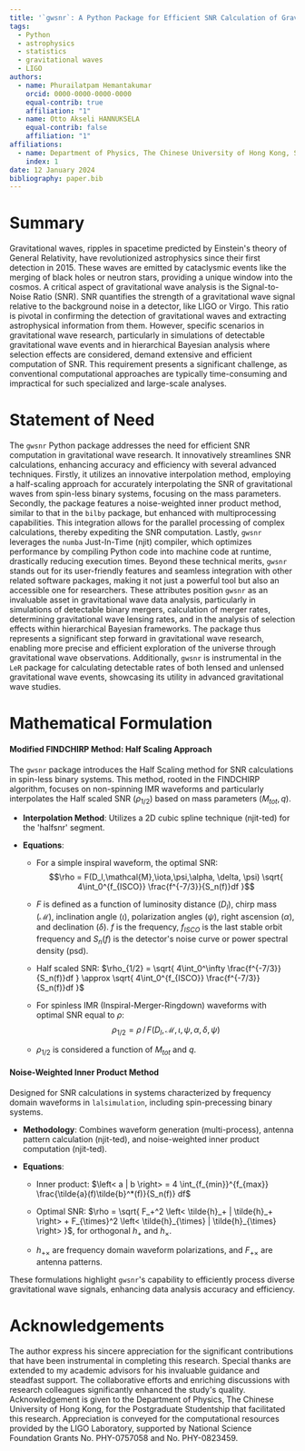 ```yaml
---
title: '`gwsnr`: A Python Package for Efficient SNR Calculation of Gravitational Waves'
tags:
  - Python
  - astrophysics
  - statistics
  - gravitational waves
  - LIGO
authors:
  - name: Phurailatpam Hemantakumar
    orcid: 0000-0000-0000-0000
    equal-contrib: true
    affiliation: "1"
  - name: Otto Akseli HANNUKSELA 
    equal-contrib: false 
    affiliation: "1"
affiliations:
  - name: Department of Physics, The Chinese University of Hong Kong, Shatin, New Territories, Hong Kong
    index: 1
date: 12 January 2024
bibliography: paper.bib
---
```


# Summary 

Gravitational waves, ripples in spacetime predicted by Einstein's theory of General Relativity, have revolutionized astrophysics since their first detection in 2015. These waves are emitted by cataclysmic events like the merging of black holes or neutron stars, providing a unique window into the cosmos. A critical aspect of gravitational wave analysis is the Signal-to-Noise Ratio (SNR). SNR quantifies the strength of a gravitational wave signal relative to the background noise in a detector, like LIGO or Virgo. This ratio is pivotal in confirming the detection of gravitational waves and extracting astrophysical information from them. However, specific scenarios in gravitational wave research, particularly in simulations of detectable gravitational wave events and in hierarchical Bayesian analysis where selection effects are considered, demand extensive and efficient computation of SNR. This requirement presents a significant challenge, as conventional computational approaches are typically time-consuming and impractical for such specialized and large-scale analyses.

# Statement of Need

The `gwsnr` Python package addresses the need for efficient SNR computation in gravitational wave research. It innovatively streamlines SNR calculations, enhancing accuracy and efficiency with several advanced techniques. Firstly, it utilizes an innovative interpolation method, employing a half-scaling approach for accurately interpolating the SNR of gravitational waves from spin-less binary systems, focusing on the mass parameters. Secondly, the package features a noise-weighted inner product method, similar to that in the `bilby` package, but enhanced with multiprocessing capabilities. This integration allows for the parallel processing of complex calculations, thereby expediting the SNR computation. Lastly, `gwsnr` leverages the `numba` Just-In-Time (njit) compiler, which optimizes performance by compiling Python code into machine code at runtime, drastically reducing execution times. Beyond these technical merits, `gwsnr` stands out for its user-friendly features and seamless integration with other related software packages, making it not just a powerful tool but also an accessible one for researchers. These attributes position `gwsnr` as an invaluable asset in gravitational wave data analysis, particularly in simulations of detectable binary mergers, calculation of merger rates, determining gravitational wave lensing rates, and in the analysis of selection effects within hierarchical Bayesian frameworks. The package thus represents a significant step forward in gravitational wave research, enabling more precise and efficient exploration of the universe through gravitational wave observations. Additionally, `gwsnr` is instrumental in the `LeR` package for calculating detectable rates of both lensed and unlensed gravitational wave events, showcasing its utility in advanced gravitational wave studies.

# Mathematical Formulation

#### Modified FINDCHIRP Method: Half Scaling Approach

The `gwsnr` package introduces the Half Scaling method for SNR calculations in spin-less binary systems. This method, rooted in the FINDCHIRP algorithm, focuses on non-spinning IMR waveforms and particularly interpolates the Half scaled SNR ($\rho_{1/2}$) based on mass parameters ($M_{tot},q$).

- **Interpolation Method**: Utilizes a 2D cubic spline technique (njit-ted) for the 'halfsnr' segment.

- **Equations**:

  - For a simple inspiral waveform, the optimal SNR:
    $$\rho = F(D_l,\mathcal{M},\iota,\psi,\alpha, \delta, \psi) \sqrt{ 4\int_0^{f_{ISCO}} \frac{f^{-7/3}}{S_n(f)}df }$$

  - $F$ is defined as a function of luminosity distance ($D_l$), chirp mass ($\mathcal{M}$), inclination angle ($\iota$), polarization angles ($\psi$), right ascension ($\alpha$), and declination ($\delta$). $f$ is the frequency, $f_{ISCO}$ is the last stable orbit frequency and $S_n(f)$ is the detector's noise curve or power spectral density (psd).

  - Half scaled SNR: $\rho_{1/2} = \sqrt{ 4\int_0^\infty \frac{f^{-7/3}}{S_n(f)}df } \approx \sqrt{ 4\int_0^{f_{ISCO}} \frac{f^{-7/3}}{S_n(f)}df }$

  - For spinless IMR (Inspiral-Merger-Ringdown) waveforms with optimal SNR equal to $\rho$: $$\rho_{1/2} = \rho\,/\, F(D_l,\mathcal{M},\iota,\psi,\alpha, \delta, \psi)$$

  - $\rho_{1/2}$ is considered a function of $M_{tot}$ and $q$.

#### Noise-Weighted Inner Product Method

Designed for SNR calculations in systems characterized by frequency domain waveforms in `lalsimulation`, including spin-precessing binary systems.

- **Methodology**: Combines waveform generation (multi-process), antenna pattern calculation (njit-ted), and noise-weighted inner product computation (njit-ted).

- **Equations**:

  - Inner product: $\left< a | b \right> = 4 \int_{f_{min}}^{f_{max}} \frac{\tilde{a}(f)\tilde{b}^*(f)}{S_n(f)} df$

  - Optimal SNR: $\rho = \sqrt{ F_+^2 \left< \tilde{h}_+ | \tilde{h}_+ \right> + F_{\times}^2 \left< \tilde{h}_{\times} | \tilde{h}_{\times} \right> }$, for orthogonal $h_+$ and $h_{\times}$.

  - $h_{+\times}$ are frequency domain waveform polarizations, and $F_{+\times}$ are antenna patterns. 

These formulations highlight `gwsnr`'s capability to efficiently process diverse gravitational wave signals, enhancing data analysis accuracy and efficiency.

# Acknowledgements

The author express his sincere appreciation for the significant contributions that have been instrumental in completing this research. Special thanks are extended to my academic advisors for his invaluable guidance and steadfast support. The collaborative efforts and enriching discussions with research colleagues significantly enhanced the study's quality. Acknowledgement is given to the Department of Physics, The Chinese University of Hong Kong, for the Postgraduate Studentship that facilitated this research. Appreciation is conveyed for the computational resources provided by the LIGO Laboratory, supported by National Science Foundation Grants No. PHY-0757058 and No. PHY-0823459.